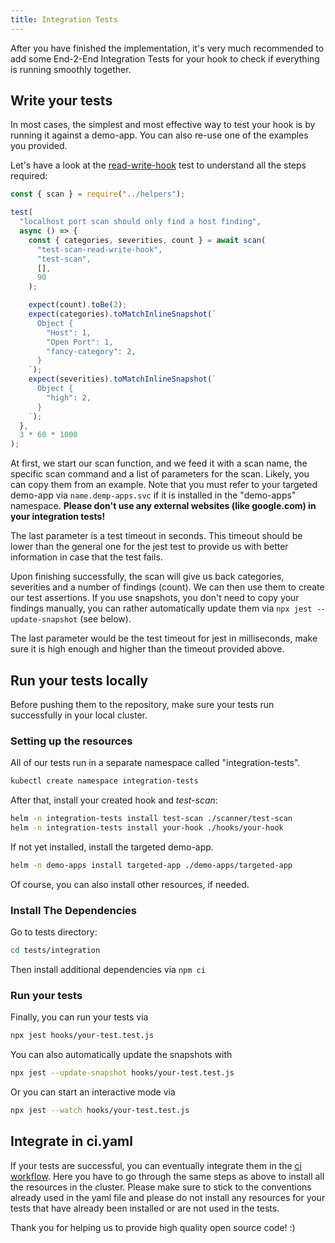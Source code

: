 ```yaml
---
title: Integration Tests
---
```

 
After you have finished the implementation, it's very much recommended to add some End-2-End Integration Tests
for your hook to check if everything is running smoothly together. 

## Write your tests

In most cases, the simplest and most effective way
to test your hook is by running it against a demo-app. You can also re-use one of the examples you provided. 

Let's have a look at the [read-write-hook](https://github.com/secureCodeBox/secureCodeBox/blob/main/tests/integration/generic/read-write-hook.test.js) test to understand all the steps required:

```javascript
const { scan } = require("../helpers");

test(
  "localhost port scan should only find a host finding",
  async () => {
    const { categories, severities, count } = await scan(
      "test-scan-read-write-hook",
      "test-scan",
      [],
      90
    );

    expect(count).toBe(2);
    expect(categories).toMatchInlineSnapshot(`
      Object {
        "Host": 1,
        "Open Port": 1,
        "fancy-category": 2,
      }
    `);
    expect(severities).toMatchInlineSnapshot(`
      Object {
        "high": 2,
      }
    `);
  },
  3 * 60 * 1000
);
```

At first, we start our scan function, and we feed it with a scan name, the specific scan command and a list of parameters
for the scan. Likely, you can copy them from an example. Note that you must refer to your targeted demo-app via 
`name.demp-apps.svc` if it is installed in the "demo-apps" namespace. 
**Please don't use any external websites (like google.com) in your integration tests!** 

The last parameter is a test timeout in seconds. This timeout should be lower than the general one for the jest test 
to provide us with better information in case that the test fails.

Upon finishing successfully, the scan will give us back categories, severities and a number of findings (count). 
We can then use them to create our test assertions. If you use snapshots, you don't need to copy your findings manually,
you can rather automatically update them via `npx jest --update-snapshot` (see below).

The last parameter would be the test timeout for jest in milliseconds, make sure it is high enough and 
higher than the timeout provided above.

## Run your tests locally

Before pushing them to the repository, make sure your tests run successfully in your local cluster. 

### Setting up the resources

All of our tests run in a separate namespace called "integration-tests". 

```bash
kubectl create namespace integration-tests
```

After that, install your created hook and *test-scan*:

```bash
helm -n integration-tests install test-scan ./scanner/test-scan
helm -n integration-tests install your-hook ./hooks/your-hook
```

If not yet installed, install the targeted demo-app. 

```bash
helm -n demo-apps install targeted-app ./demo-apps/targeted-app
```

Of course, you can also install other resources, if needed.

### Install The Dependencies

Go to tests directory: 

```bash
cd tests/integration
```

Then install additional dependencies via `npm ci`

### Run your tests

Finally, you can run your tests via 

```bash
npx jest hooks/your-test.test.js
```

You can also automatically update the snapshots with 

```bash
npx jest --update-snapshot hooks/your-test.test.js
```

Or you can start an interactive mode via 

```bash
npx jest --watch hooks/your-test.test.js
```

## Integrate in ci.yaml

If your tests are successful, you can eventually integrate them in the [ci workflow](https://github.com/secureCodeBox/secureCodeBox/blob/main/.github/workflows/ci.yaml#L414).
Here you have to go through the same steps as above to install all the resources in the cluster. Please make sure to stick to the conventions 
already used in the yaml file and please do not install any resources for your tests that have already been installed
or are not used in the tests.

Thank you for helping us to provide high quality open source code! :)
